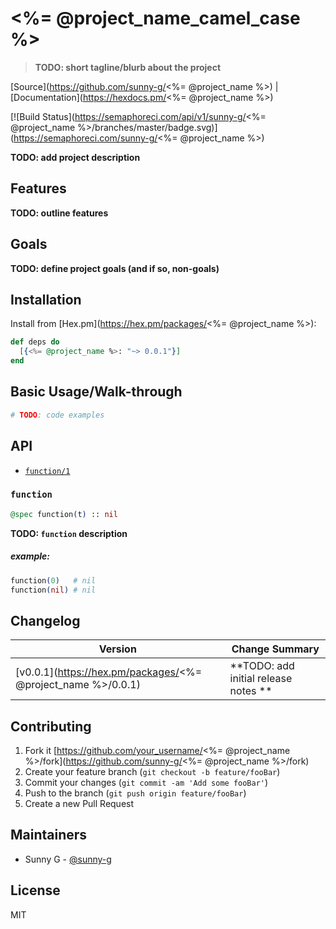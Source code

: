 # <%= @project_name_camel_case %>
> **TODO: short tagline/blurb about the project**

[Source](https://github.com/sunny-g/<%= @project_name %>) | [Documentation](https://hexdocs.pm/<%= @project_name %>)

[![Build Status](https://semaphoreci.com/api/v1/sunny-g/<%= @project_name %>/branches/master/badge.svg)](https://semaphoreci.com/sunny-g/<%= @project_name %>)

**TODO: add project description**

## Features
**TODO: outline features**

## Goals
**TODO: define project goals (and if so, non-goals)**

## Installation

Install from [Hex.pm](https://hex.pm/packages/<%= @project_name %>):

```elixir
def deps do
  [{<%= @project_name %>: "~> 0.0.1"}]
end
```

## Basic Usage/Walk-through

```elixir
# TODO: code examples
```

## API

- [`function/1`](#function)

### `function`

```elixir
@spec function(t) :: nil
```

**TODO: `function` description**

##### example:

```elixir
function(0)   # nil
function(nil) # nil
```

## Changelog

| Version | Change Summary |
| ------- | -------------- |
| [v0.0.1](https://hex.pm/packages/<%= @project_name %>/0.0.1) | **TODO: add initial release notes ** |

## Contributing

1. Fork it [https://github.com/your_username/<%= @project_name %>/fork](https://github.com/sunny-g/<%= @project_name %>/fork)
2. Create your feature branch (`git checkout -b feature/fooBar`)
3. Commit your changes (`git commit -am 'Add some fooBar'`)
4. Push to the branch (`git push origin feature/fooBar`)
5. Create a new Pull Request

## Maintainers

- Sunny G - [@sunny-g](https://github.com/sunny-g)

## License

MIT
